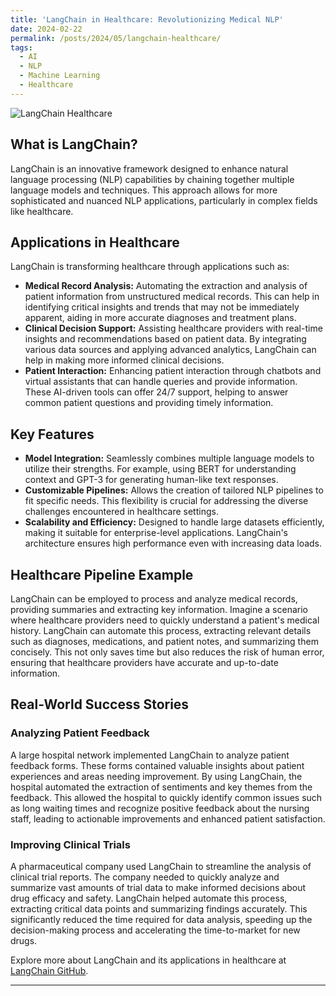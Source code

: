 ```yaml
---
title: 'LangChain in Healthcare: Revolutionizing Medical NLP'
date: 2024-02-22
permalink: /posts/2024/05/langchain-healthcare/
tags:
  - AI
  - NLP
  - Machine Learning
  - Healthcare
---
```


![LangChain Healthcare](https://github.com/vineet-kumar-tennessee/vineet.github.io/blob/master/images/langchain.png)

## What is LangChain?

LangChain is an innovative framework designed to enhance natural language processing (NLP) capabilities by chaining together multiple language models and techniques. This approach allows for more sophisticated and nuanced NLP applications, particularly in complex fields like healthcare.

## Applications in Healthcare

LangChain is transforming healthcare through applications such as:

- **Medical Record Analysis:** Automating the extraction and analysis of patient information from unstructured medical records. This can help in identifying critical insights and trends that may not be immediately apparent, aiding in more accurate diagnoses and treatment plans.
- **Clinical Decision Support:** Assisting healthcare providers with real-time insights and recommendations based on patient data. By integrating various data sources and applying advanced analytics, LangChain can help in making more informed clinical decisions.
- **Patient Interaction:** Enhancing patient interaction through chatbots and virtual assistants that can handle queries and provide information. These AI-driven tools can offer 24/7 support, helping to answer common patient questions and providing timely information.

## Key Features

- **Model Integration:** Seamlessly combines multiple language models to utilize their strengths. For example, using BERT for understanding context and GPT-3 for generating human-like text responses.
- **Customizable Pipelines:** Allows the creation of tailored NLP pipelines to fit specific needs. This flexibility is crucial for addressing the diverse challenges encountered in healthcare settings.
- **Scalability and Efficiency:** Designed to handle large datasets efficiently, making it suitable for enterprise-level applications. LangChain's architecture ensures high performance even with increasing data loads.

## Healthcare Pipeline Example

LangChain can be employed to process and analyze medical records, providing summaries and extracting key information. Imagine a scenario where healthcare providers need to quickly understand a patient's medical history. LangChain can automate this process, extracting relevant details such as diagnoses, medications, and patient notes, and summarizing them concisely. This not only saves time but also reduces the risk of human error, ensuring that healthcare providers have accurate and up-to-date information.

## Real-World Success Stories

### Analyzing Patient Feedback

A large hospital network implemented LangChain to analyze patient feedback forms. These forms contained valuable insights about patient experiences and areas needing improvement. By using LangChain, the hospital automated the extraction of sentiments and key themes from the feedback. This allowed the hospital to quickly identify common issues such as long waiting times and recognize positive feedback about the nursing staff, leading to actionable improvements and enhanced patient satisfaction.

### Improving Clinical Trials

A pharmaceutical company used LangChain to streamline the analysis of clinical trial reports. The company needed to quickly analyze and summarize vast amounts of trial data to make informed decisions about drug efficacy and safety. LangChain helped automate this process, extracting critical data points and summarizing findings accurately. This significantly reduced the time required for data analysis, speeding up the decision-making process and accelerating the time-to-market for new drugs.


Explore more about LangChain and its applications in healthcare at [LangChain GitHub](https://github.com/langchain/langchain).

---


